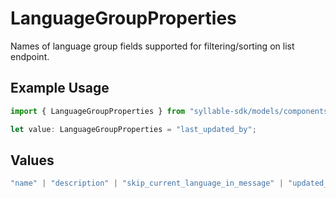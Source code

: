 # LanguageGroupProperties

Names of language group fields supported for filtering/sorting on list endpoint.

## Example Usage

```typescript
import { LanguageGroupProperties } from "syllable-sdk/models/components";

let value: LanguageGroupProperties = "last_updated_by";
```

## Values

```typescript
"name" | "description" | "skip_current_language_in_message" | "updated_at" | "last_updated_by"
```